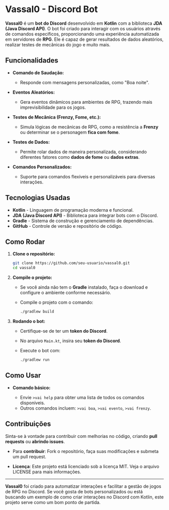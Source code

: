 # Vassal0 - Discord Bot

**Vassal0** é um **bot do Discord** desenvolvido em **Kotlin** com a biblioteca **JDA (Java Discord API)**. O bot foi criado para interagir com os usuários através de comandos específicos, proporcionando uma experiência automatizada em servidores de **RPG**. Ele é capaz de gerar resultados de dados aleatórios, realizar testes de mecânicas do jogo e muito mais.

## Funcionalidades

* **Comando de Saudação:**

  * Responde com mensagens personalizadas, como "Boa noite".

* **Eventos Aleatórios:**

  * Gera eventos dinâmicos para ambientes de RPG, trazendo mais imprevisibilidade para os jogos.

* **Testes de Mecânica (Frenzy, Fome, etc.):**

  * Simula lógicas de mecânicas de RPG, como a resistência a **Frenzy** ou determinar se o personagem **fica com fome**.

* **Testes de Dados:**

  * Permite rolar dados de maneira personalizada, considerando diferentes fatores como **dados de fome** ou **dados extras**.

* **Comandos Personalizados:**

  * Suporte para comandos flexíveis e personalizáveis para diversas interações.

## Tecnologias Usadas

* **Kotlin** - Linguagem de programação moderna e funcional.
* **JDA (Java Discord API)** - Biblioteca para integrar bots com o Discord.
* **Gradle** - Sistema de construção e gerenciamento de dependências.
* **GitHub** - Controle de versão e repositório de código.

## Como Rodar

1. **Clone o repositório:**

   ```bash
   git clone https://github.com/seu-usuario/vassal0.git
   cd vassal0
   ```

2. **Compile o projeto:**

   * Se você ainda não tem o **Gradle** instalado, faça o download e configure o ambiente conforme necessário.
   * Compile o projeto com o comando:

     ```bash
     ./gradlew build
     ```

3. **Rodando o bot:**

   * Certifique-se de ter um **token do Discord**.
   * No arquivo `Main.kt`, insira seu **token do Discord**.
   * Execute o bot com:

     ```bash
     ./gradlew run
     ```

## Como Usar

* **Comando básico:**

  * Envie `>vai help` para obter uma lista de todos os comandos disponíveis.
  * Outros comandos incluem: `>vai boa`, `>vai evento`, `>vai frenzy`.

## Contribuições

Sinta-se à vontade para contribuir com melhorias no código, criando **pull requests** ou **abrindo issues**.

* Para **contribuir**: Fork o repositório, faça suas modificações e submeta um pull request.

* **Licença**: Este projeto está licenciado sob a licença MIT. Veja o arquivo LICENSE para mais informações.


---

**Vassal0** foi criado para automatizar interações e facilitar a gestão de jogos de RPG no Discord. Se você gosta de bots personalizados ou está buscando um exemplo de como criar interações no Discord com Kotlin, este projeto serve como um bom ponto de partida.
